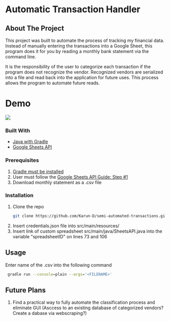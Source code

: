 <!-- PROJECT Title -->
# Automatic Transaction Handler

<!-- ABOUT THE PROJECT -->
## About The Project

This project was built to automate the process of tracking my financial data. Instead of manually entering the transactions into a Google Sheet, this program does it for you by reading a monthly bank statement via the command line. 

It is the responsibility of the user to categorize each transaction if the program does not recognize the vendor. Recognized vendors are serialized into a file and read back into the application for future uses. This process allows the program to automate future reads. 

# Demo
![](demo.gif)

### Built With

* [Java with Gradle](https://gradle.org/install/)
* [Google Sheets API](https://developers.google.com/sheets/api/quickstart/java)

### Prerequisites

1. [Gradle must be installed](https://gradle.org/install/)
2. User must follow the [Google Sheets API Guide: Step #1](https://developers.google.com/sheets/api/quickstart/java)
3. Download monthly statement as a .csv file

### Installation

1. Clone the repo
   ```sh
   git clone https://github.com/Karun-D/semi-automated-transactions.git
   ```
2. Insert credentials.json file into src/main/resources/
3. Insert link of custom spreadsheet src/main/java/SheetsAPI.java into the variable "spreadsheetID" on lines 73 and 106


<!-- USAGE EXAMPLES -->
## Usage

Enter name of the .csv into the following command
  ```sh
   gradle run --console=plain --args='<FILENAME>'  
   ```

<!-- ROADMAP -->
## Future Plans

1. Find a practical way to fully automate the classification process and eliminate GUI (Asccess to an existing database of categorized vendors? Create a dabase via webscraping?)
